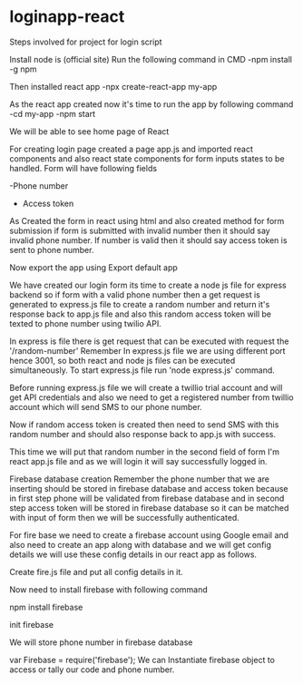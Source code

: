 # loginapp-react

Steps involved for project for login script

Install node is (official site)
Run the following command in CMD 
-npm install -g npm

Then installed react app 
-npx create-react-app my-app

As the react app created now it's time to  run the app by following command 
-cd my-app
-npm start

We will be able to see home page of React 

For creating login page created a page app.js and imported react components and also react state components for form inputs states to be handled.
Form will have following fields 

-Phone number 
- Access token 

As Created the form in react using html and also created method for form submission if form is submitted with invalid number then it should say invalid phone number. If number is valid then it should say access token is sent to phone number.

Now export the app using 
Export default app

We have created our login form its time to create a node js file for express backend so if form with a valid phone number then a get request is generated to express.js file to create a random number and return it's response back to app.js file and also this random access token will be texted to phone number using twilio API.

In express is file there is get request that can be executed with request the 
'/random-number'
Remember 
In express.js file we are using different port hence 3001, so both react and node js files can be executed simultaneously. To start express.js file run 'node express.js' command.

Before running express.js file we will create a twillio trial account and will get API credentials and also we need to get a registered number from twillio account which will send SMS to our phone number.

Now if random access token is created then need to send SMS with this random number and should also response back to app.js with success.

This time we will put that random number in the second field of form I'm react app.js file and as we will login it will say successfully logged in.

Firebase database creation 
Remember the phone number that we are inserting should be stored in firebase database and access token because in first step phone will be validated from firebase database and in second step access token will be stored in firebase database so it can be matched with input of form then we will be successfully authenticated. 

For fire base we need to create a firebase account using Google email and also need to create an app along with database and we will get config details we will use these config details in our react app as follows.

Create fire.js file and put all config details in it.

Now need to install firebase with following command 

npm install firebase

init firebase

We will store phone number in firebase database 

var Firebase = require('firebase');
We can Instantiate firebase object to access or tally our code and phone number.
